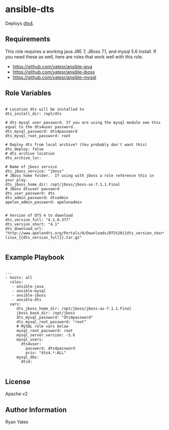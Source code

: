 ansible-dts
=========

Deploys [dts4](http://www.apelondts.org/).

Requirements
------------

This role requires a working java JRE 7, JBoss 7.1, and mysql 5.6 install.  If you need these as well, here are roles that work well with this role.

* https://github.com/yatesr/ansible-java
* https://github.com/yatesr/ansible-jboss
* https://github.com/yatesr/ansible-mysql


Role Variables
--------------

```

# Location dts will be installed to
dts_install_dir: /opt/dts

# dts mysql user password. If you are using the mysql module see this equal to the dts4user password.
dts_mysql_password: dts4password
dts_mysql_root_password: root

# Deploy dts from local archive? (You probably don't want this)
dts_deploy: false
# dts archive location
dts_archive_loc:

# Name of jboss service
dts_jboss_service: "jboss"
# JBoss home folder.  If using with jboss a role reference this in your play.
dts_jboss_home_dir: /opt/jboss/jboss-as-7.1.1.Final
# JBoss dtsuser password
dts_user_password: dts
dts_admin_password: dtsadmin
apelon_admin_password: apelonadmin


# Version of DTS 4 to download
dts_version_full: "4.1.0.377"
dts_version_short: "4.1"
dts_download_url: "http://www.apelondts.org/Portals/0/Downloads/DTS%20{{dts_version_short}}/dts-linux_{{dts_version_full}}.tar.gz"


```

Example Playbook
----------------

```

---
- hosts: all
  roles:
   - ansible-java
   - ansible-mysql
   - ansible-jboss
   - ansible-dts
  vars:
     dts_jboss_home_dir: /opt/jboss/jboss-as-7.1.1.Final
     jboss_base_dir: /opt/jboss
     dts_mysql_password: "dts4password"
     dts_mysql_root_password: "root"
     # MySQL role vars below
     mysql_root_password: root
     mysql_server_version: -5.6
     mysql_users:
       dts4user:
         password: dts4password
         priv: "dts4.*:ALL"
     mysql_dbs:
       dts4:


```


License
-------

Apache v2

Author Information
------------------

Ryan Yates
